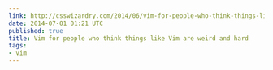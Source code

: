 ```yaml
---
link: http://csswizardry.com/2014/06/vim-for-people-who-think-things-like-vim-are-weird-and-hard/
date: 2014-07-01 01:21 UTC
published: true
title: Vim for people who think things like Vim are weird and hard
tags:
- vim
---
```



